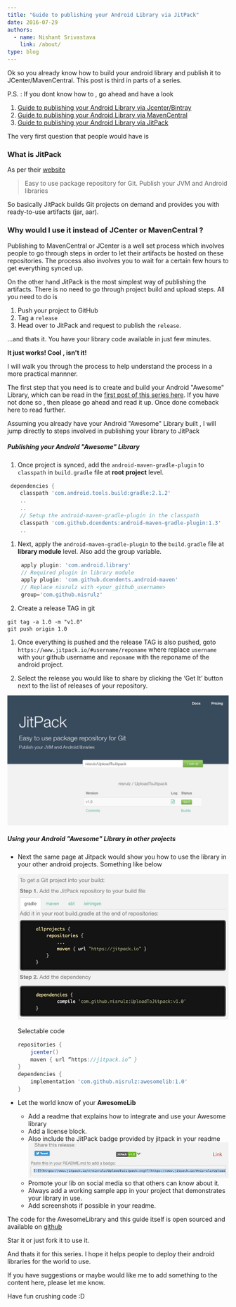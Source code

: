 ```yaml
---
title: "Guide to publishing your Android Library via JitPack"
date: 2016-07-29
authors:
  - name: Nishant Srivastava
    link: /about/
type: blog
---
```


Ok so you already know how to build your android library and publish it to JCenter/MavenCentral. This post is third in parts of a series.

P.S. : If you dont know how to , go ahead and have a look

1. [Guide to publishing your Android Library via Jcenter/Bintray](/blog/publish-your-android-library-via-jcenter/)
2. [Guide to publishing your Android Library via MavenCentral](/blog/publish-your-android-library-via-mavencentral/)
3. [Guide to publishing your Android Library via JitPack](#)

The very first question that people would have is

### What is JitPack

As per their [website](https://www.jitpack.io/)

> Easy to use package repository for Git. Publish your JVM and Android libraries

So basically JitPack builds Git projects on demand and provides you with ready-to-use artifacts (jar, aar).

### Why would I use it instead of JCenter or MavenCentral ?

Publishing to MavenCentral or JCenter is a well set process which involves people to go through steps in order to let their artifacts be hosted on these repositories. The process also involves you to wait for a certain few hours to get everything synced up.

On the other hand JitPack is the most simplest way of publishing the artifacts. There is no need to go through project build and upload steps. All you need to do is

1. Push your project to GitHub
1. Tag a `release`
1. Head over to JitPack and request to publish the `release`.

...and thats it. You have your library code available in just few minutes.

**It just works! Cool , isn't it!**

I will walk you through the process to help understand the process in a more practical mannner.

The first step that you need is to create and build your Android "Awesome" Library, which can be read in the [first post of this series here](/publish-your-android-library-via-jcenter/). If you have not done so , then please go ahead and read it up. Once done comeback here to read further.

Assuming you already have your Android "Awesome" Library built , I will jump directly to steps involved in publishing your library to JitPack

##### Publishing your Android "Awesome" Library

1. Once project is synced, add the `android-maven-gradle-plugin` to `classpath` in `build.gradle` file at **root project** level.

```gradle
 dependencies {
    classpath 'com.android.tools.build:gradle:2.1.2'
    ..
    ..
    // Setup the android-maven-gradle-plugin in the classpath
    classpath 'com.github.dcendents:android-maven-gradle-plugin:1.3'
    ..
```

1. Next, apply the `android-maven-gradle-plugin` to the `build.gradle` file at **library module** level. Also add the group variable.

   ```gradle
    apply plugin: 'com.android.library'
    // Required plugin in library module
    apply plugin: 'com.github.dcendents.android-maven'
    // Replace nisrulz with <your_github_username>
    group='com.github.nisrulz'
   ```

1. Create a release TAG in git

```
git tag -a 1.0 -m "v1.0"
git push origin 1.0
```

1. Once everything is pushed and the release TAG is also pushed, goto `https://www.jitpack.io/#username/reponame` where replace `username` with your github username and `reponame` with the reponame of the android project.

1. Select the release you would like to share by clicking the ‘Get It’ button next to the list of releases of your repository.

![screenshot1](img/uploadtojitpack/sc1.jpeg)

##### Using your Android "Awesome" Library in other projects

- Next the same page at Jitpack would show you how to use the library in your other android projects. Something like below

  ![screenshot1](img/uploadtojitpack/sc2.jpeg)

  Selectable code

  ```gradle
  repositories {
      jcenter()
      maven { url “https://jitpack.io” }
  }
  dependencies {
      implementation 'com.github.nisrulz:awesomelib:1.0'
  }
  ```

- Let the world know of your **AwesomeLib**
  - Add a readme that explains how to integrate and use your Awesome library
  - Add a license block.
  - Also include the JitPack badge provided by jitpack in your readme
    ![badge](img/uploadtojitpack/badge.jpeg)
  - Promote your lib on social media so that others can know about it.
  - Always add a working sample app in your project that demonstrates your library in use.
  - Add screenshots if possible in your readme.

The code for the AwesomeLibrary and this guide itself is open sourced and available on [github](https://github.com/nisrulz/UploadToJitpack)

Star it or just fork it to use it.

And thats it for this series. I hope it helps people to deploy their android libraries for the world to use.

If you have suggestions or maybe would like me to add something to the content here, please let me know.

Have fun crushing code :D
